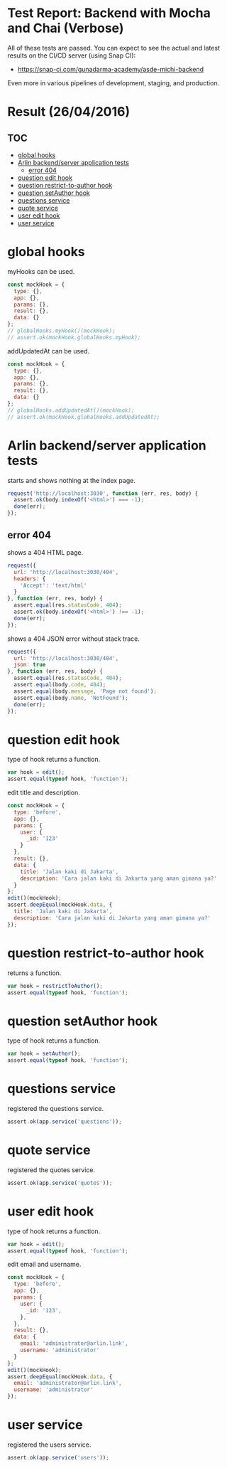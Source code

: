 # Test Report: Backend with Mocha and Chai (Verbose)

All of these tests are passed.
You can expect to see the actual and latest results on the CI/CD server (using Snap CI):

- <https://snap-ci.com/gunadarma-academy/asde-michi-backend>

Even more in various pipelines of development, staging, and production.

# Result (26/04/2016)

## TOC
   - [global hooks](#global-hooks)
   - [Arlin backend/server application tests](#arlin-backendserver-application-tests)
     - [error 404](#arlin-backendserver-application-tests-error-404)
   - [question edit hook](#question-edit-hook)
   - [question restrict-to-author hook](#question-restrict-to-author-hook)
   - [question setAuthor hook](#question-setauthor-hook)
   - [questions service](#questions-service)
   - [quote service](#quote-service)
   - [user edit hook](#user-edit-hook)
   - [user service](#user-service)
<a name=""></a>

<a name="global-hooks"></a>
# global hooks
myHooks can be used.

```js
const mockHook = {
  type: {},
  app: {},
  params: {},
  result: {},
  data: {}
};
// globalHooks.myHook()(mockHook);
// assert.ok(mockHook.globalHooks.myHook);
```

addUpdatedAt can be used.

```js
const mockHook = {
  type: {},
  app: {},
  params: {},
  result: {},
  data: {}
};
// globalHooks.addUpdatedAt()(mockHook);
// assert.ok(mockHook.globalHooks.addUpdatedAt);
```

<a name="arlin-backendserver-application-tests"></a>
# Arlin backend/server application tests
starts and shows nothing at the index page.

```js
request('http://localhost:3030', function (err, res, body) {
  assert.ok(body.indexOf('<html>') === -1);
  done(err);
});
```

<a name="arlin-backendserver-application-tests-error-404"></a>
## error 404
shows a 404 HTML page.

```js
request({
  url: 'http://localhost:3030/404',
  headers: {
    'Accept': 'text/html'
  }
}, function (err, res, body) {
  assert.equal(res.statusCode, 404);
  assert.ok(body.indexOf('<html>') !== -1);
  done(err);
});
```

shows a 404 JSON error without stack trace.

```js
request({
  url: 'http://localhost:3030/404',
  json: true
}, function (err, res, body) {
  assert.equal(res.statusCode, 404);
  assert.equal(body.code, 404);
  assert.equal(body.message, 'Page not found');
  assert.equal(body.name, 'NotFound');
  done(err);
});
```

<a name="question-edit-hook"></a>
# question edit hook
type of hook returns a function.

```js
var hook = edit();
assert.equal(typeof hook, 'function');
```

edit title and description.

```js
const mockHook = {
  type: 'before',
  app: {},
  params: {
    user: {
      _id: '123'
    }
  },
  result: {},
  data: {
    title: 'Jalan kaki di Jakarta',
    description: 'Cara jalan kaki di Jakarta yang aman gimana ya?'
  }
};
edit()(mockHook);
assert.deepEqual(mockHook.data, {
  title: 'Jalan kaki di Jakarta',
  description: 'Cara jalan kaki di Jakarta yang aman gimana ya?'
});
```

<a name="question-restrict-to-author-hook"></a>
# question restrict-to-author hook
returns a function.

```js
var hook = restrictToAuthor();
assert.equal(typeof hook, 'function');
```

<a name="question-setauthor-hook"></a>
# question setAuthor hook
type of hook returns a function.

```js
var hook = setAuthor();
assert.equal(typeof hook, 'function');
```

<a name="questions-service"></a>
# questions service
registered the questions service.

```js
assert.ok(app.service('questions'));
```

<a name="quote-service"></a>
# quote service
registered the quotes service.

```js
assert.ok(app.service('quotes'));
```

<a name="user-edit-hook"></a>
# user edit hook
type of hook returns a function.

```js
var hook = edit();
assert.equal(typeof hook, 'function');
```

edit email and username.

```js
const mockHook = {
  type: 'before',
  app: {},
  params: {
    user: {
      _id: '123',
    },
  },
  result: {},
  data: {
    email: 'administrator@arlin.link',
    username: 'administrator'
  }
};
edit()(mockHook);
assert.deepEqual(mockHook.data, {
  email: 'administrator@arlin.link',
  username: 'administrator'
});
```

<a name="user-service"></a>
# user service
registered the users service.

```js
assert.ok(app.service('users'));
```
